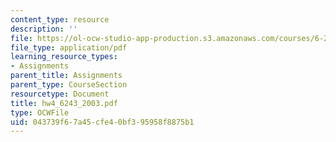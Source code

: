 ```yaml
---
content_type: resource
description: ''
file: https://ol-ocw-studio-app-production.s3.amazonaws.com/courses/6-243j-dynamics-of-nonlinear-systems-fall-2003/043739f67a45cfe40bf395958f8875b1_hw4_6243_2003.pdf
file_type: application/pdf
learning_resource_types:
- Assignments
parent_title: Assignments
parent_type: CourseSection
resourcetype: Document
title: hw4_6243_2003.pdf
type: OCWFile
uid: 043739f6-7a45-cfe4-0bf3-95958f8875b1
---
```

